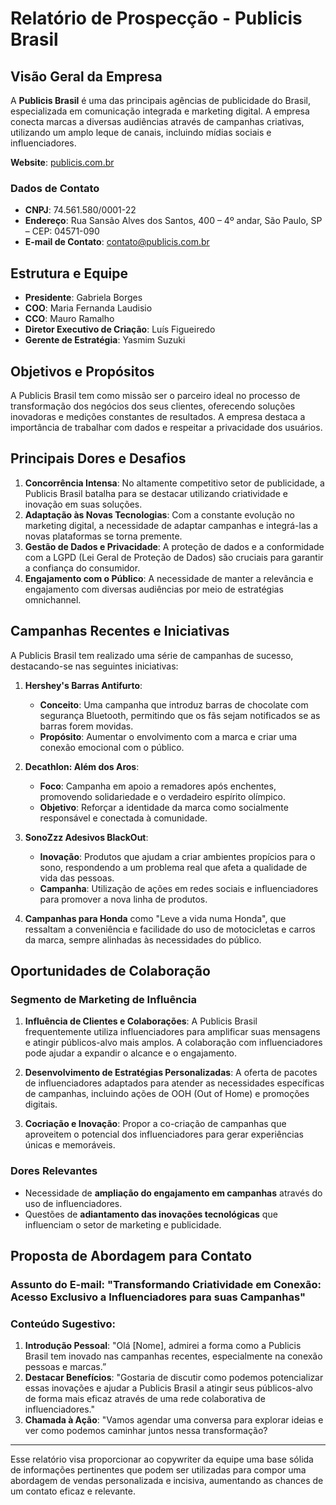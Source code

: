 # Relatório de Prospecção - Publicis Brasil

## Visão Geral da Empresa
A **Publicis Brasil** é uma das principais agências de publicidade do Brasil, especializada em comunicação integrada e marketing digital. A empresa conecta marcas a diversas audiências através de campanhas criativas, utilizando um amplo leque de canais, incluindo mídias sociais e influenciadores.

**Website**: [publicis.com.br](https://publicis.com.br)

### Dados de Contato
- **CNPJ**: 74.561.580/0001-22
- **Endereço**: Rua Sansão Alves dos Santos, 400 – 4º andar, São Paulo, SP – CEP: 04571-090
- **E-mail de Contato**: contato@publicis.com.br

## Estrutura e Equipe
- **Presidente**: Gabriela Borges
- **COO**: Maria Fernanda Laudisio
- **CCO**: Mauro Ramalho
- **Diretor Executivo de Criação**: Luís Figueiredo
- **Gerente de Estratégia**: Yasmim Suzuki

## Objetivos e Propósitos
A Publicis Brasil tem como missão ser o parceiro ideal no processo de transformação dos negócios dos seus clientes, oferecendo soluções inovadoras e medições constantes de resultados. A empresa destaca a importância de trabalhar com dados e respeitar a privacidade dos usuários.

## Principais Dores e Desafios
1. **Concorrência Intensa**: No altamente competitivo setor de publicidade, a Publicis Brasil batalha para se destacar utilizando criatividade e inovação em suas soluções.
2. **Adaptação às Novas Tecnologias**: Com a constante evolução no marketing digital, a necessidade de adaptar campanhas e integrá-las a novas plataformas se torna premente.
3. **Gestão de Dados e Privacidade**: A proteção de dados e a conformidade com a LGPD (Lei Geral de Proteção de Dados) são cruciais para garantir a confiança do consumidor.
4. **Engajamento com o Público**: A necessidade de manter a relevância e engajamento com diversas audiências por meio de estratégias omnichannel.

## Campanhas Recentes e Iniciativas
A Publicis Brasil tem realizado uma série de campanhas de sucesso, destacando-se nas seguintes iniciativas:

1. **Hershey's Barras Antifurto**:
   - **Conceito**: Uma campanha que introduz barras de chocolate com segurança Bluetooth, permitindo que os fãs sejam notificados se as barras forem movidas.
   - **Propósito**: Aumentar o envolvimento com a marca e criar uma conexão emocional com o público.

2. **Decathlon: Além dos Aros**:
   - **Foco**: Campanha em apoio a remadores após enchentes, promovendo solidariedade e o verdadeiro espírito olímpico.
   - **Objetivo**: Reforçar a identidade da marca como socialmente responsável e conectada à comunidade.

3. **SonoZzz Adesivos BlackOut**: 
   - **Inovação**: Produtos que ajudam a criar ambientes propícios para o sono, respondendo a um problema real que afeta a qualidade de vida das pessoas.
   - **Campanha**: Utilização de ações em redes sociais e influenciadores para promover a nova linha de produtos.

4. **Campanhas para Honda** como "Leve a vida numa Honda", que ressaltam a conveniência e facilidade do uso de motocicletas e carros da marca, sempre alinhadas às necessidades do público.

## Oportunidades de Colaboração
### Segmento de Marketing de Influência
1. **Influência de Clientes e Colaborações**: A Publicis Brasil frequentemente utiliza influenciadores para amplificar suas mensagens e atingir públicos-alvo mais amplos. A colaboração com influenciadores pode ajudar a expandir o alcance e o engajamento.
  
2. **Desenvolvimento de Estratégias Personalizadas**: A oferta de pacotes de influenciadores adaptados para atender as necessidades específicas de campanhas, incluindo ações de OOH (Out of Home) e promoções digitais.

3. **Cocriação e Inovação**: Propor a co-criação de campanhas que aproveitem o potencial dos influenciadores para gerar experiências únicas e memoráveis.

### Dores Relevantes
- Necessidade de **ampliação do engajamento em campanhas** através do uso de influenciadores.
- Questões de **adiantamento das inovações tecnológicas** que influenciam o setor de marketing e publicidade.
 
## Proposta de Abordagem para Contato
### Assunto do E-mail: "Transformando Criatividade em Conexão: Acesso Exclusivo a Influenciadores para suas Campanhas"
### Conteúdo Sugestivo:
1. **Introdução Pessoal**: "Olá [Nome], admirei a forma como a Publicis Brasil tem inovado nas campanhas recentes, especialmente na conexão pessoas e marcas.”
2. **Destacar Benefícios**: "Gostaria de discutir como podemos potencializar essas inovações e ajudar a Publicis Brasil a atingir seus públicos-alvo de forma mais eficaz através de uma rede colaborativa de influenciadores."
3. **Chamada à Ação**: "Vamos agendar uma conversa para explorar ideias e ver como podemos caminhar juntos nessa transformação?

--- 

Esse relatório visa proporcionar ao copywriter da equipe uma base sólida de informações pertinentes que podem ser utilizadas para compor uma abordagem de vendas personalizada e incisiva, aumentando as chances de um contato eficaz e relevante.